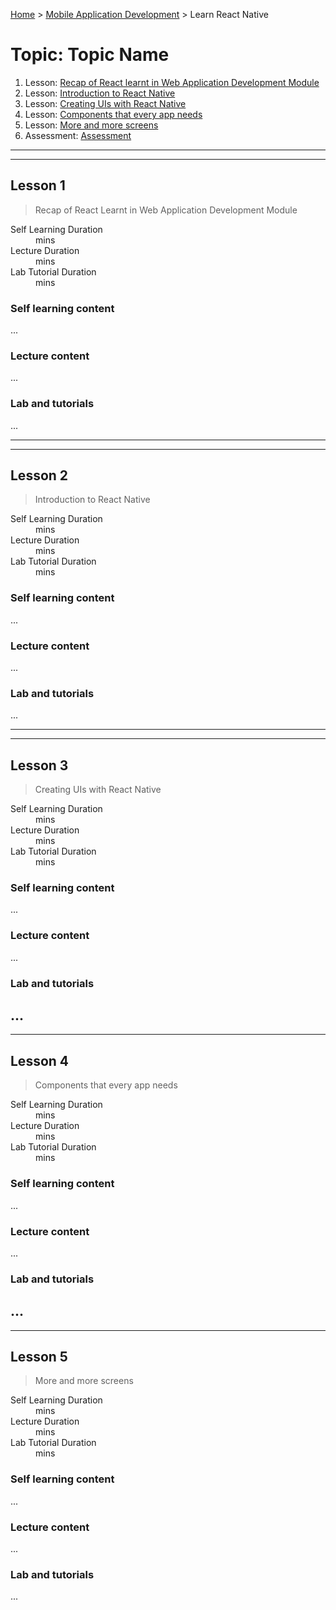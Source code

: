 [Home](../README.md) > [Mobile Application Development](./README.md) > Learn React Native

# Topic: Topic Name

1. Lesson: [Recap of React learnt in Web Application Development Module](#lesson-1)
2. Lesson: [Introduction to React Native](#lesson-2)
3. Lesson: [Creating UIs with React Native](#lesson-3)
4. Lesson: [Components that every app needs](#lesson-4)
5. Lesson: [More and more screens](#lesson-5)
6. Assessment: [Assessment](#assessment-1)

---

---

## Lesson 1

> Recap of React Learnt in Web Application Development Module

<dl>
<dt>Self Learning Duration</dt>
<dd> mins</dd>
<dt>Lecture Duration</dt>
<dd> mins</dd>
<dt>Lab Tutorial Duration</dt>
<dd> mins</dd>
</dl>

### Self learning content

...

### Lecture content

...

### Lab and tutorials

...

---

---

## Lesson 2

> Introduction to React Native

<dl>
<dt>Self Learning Duration</dt>
<dd> mins</dd>
<dt>Lecture Duration</dt>
<dd> mins</dd>
<dt>Lab Tutorial Duration</dt>
<dd> mins</dd>
</dl>

### Self learning content

...

### Lecture content

...

### Lab and tutorials

...

---

---

## Lesson 3

> Creating UIs with React Native

<dl>
<dt>Self Learning Duration</dt>
<dd> mins</dd>
<dt>Lecture Duration</dt>
<dd> mins</dd>
<dt>Lab Tutorial Duration</dt>
<dd> mins</dd>
</dl>

### Self learning content

...

### Lecture content

...

### Lab and tutorials

...
---

---

## Lesson 4

> Components that every app needs

<dl>
<dt>Self Learning Duration</dt>
<dd> mins</dd>
<dt>Lecture Duration</dt>
<dd> mins</dd>
<dt>Lab Tutorial Duration</dt>
<dd> mins</dd>
</dl>

### Self learning content

...

### Lecture content

...

### Lab and tutorials

...
---

---

## Lesson 5

> More and more screens

<dl>
<dt>Self Learning Duration</dt>
<dd> mins</dd>
<dt>Lecture Duration</dt>
<dd> mins</dd>
<dt>Lab Tutorial Duration</dt>
<dd> mins</dd>
</dl>

### Self learning content

...

### Lecture content

...

### Lab and tutorials

...
